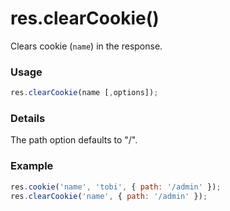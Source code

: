 # res.clearCookie()

Clears cookie (`name`) in the response.

### Usage

```js
res.clearCookie(name [,options]);
```

### Details

The path option defaults to "/".


### Example
```javascript
res.cookie('name', 'tobi', { path: '/admin' });
res.clearCookie('name', { path: '/admin' });
```








<docmeta name="displayName" value="res.clearCookie()">

